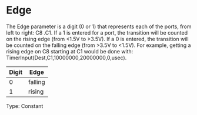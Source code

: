 # Edge

The Edge parameter is a digit (0 or 1) that represents each of the ports, from left to right: C8 .C1. If a 1 is entered for a port, the transition will be counted on the rising edge (from <1.5V to >3.5V). If a 0 is entered, the transition will be counted on the falling edge (from >3.5V to <1.5V). For example, getting a rising edge on C8 starting at C1 would be done with: TimerInput(Dest,C1,10000000,20000000,0,usec).

| Digit | Edge    |
| ----- | ------- |
| 0     | falling |
| 1     | rising  |

Type: Constant
